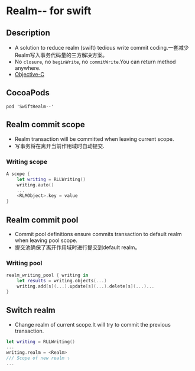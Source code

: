 # Realm-- for swift
## Description
* A solution to reduce realm (swift) tedious write commit coding.一套减少Realm写入事务代码量的三方解决方案。
* No `closure`, no `beginWrite`, no `commitWrite`.You can return method anywhere.
* [Objective-C](https://github.com/Meterwhite/Realm-- "Realm--")

## CocoaPods
```
pod 'SwiftRealm--'
```
## Realm commit scope
- Realm transaction will be committed when leaving current scope.
- 写事务将在离开当前作用域时自动提交.
### Writing scope
```swift
A scope {
    let writing = RLLWriting()
    writing.auto()
    ...
    <RLMObject>.key = value
}
```
## Realm commit pool
- Commit pool definitions ensure commits transaction to default realm when leaving pool scope.
- 提交池确保了离开作用域时进行提交到default realm。
### Writing pool
```swift
realm_writing_pool { writing in
    let results = writing.objects(...)
    writing.add[s](...).update[s](...).delete[s](...)...
}
```

## Switch realm
- Change realm of current scope.It will try to commit the previous transaction.
```swift
let writing = RLLWriting()
...
writing.realm = <Realm>
/// Scope of new realm ⤵️
...
```
